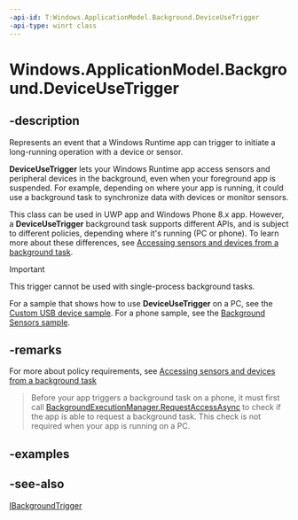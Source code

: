 ```yaml
---
-api-id: T:Windows.ApplicationModel.Background.DeviceUseTrigger
-api-type: winrt class
---
```


<!-- Class syntax.
public class DeviceUseTrigger : Windows.ApplicationModel.Background.IBackgroundTrigger, Windows.ApplicationModel.Background.IDeviceUseTrigger
-->

# Windows.ApplicationModel.Background.DeviceUseTrigger

## -description
Represents an event that a Windows Runtime app can trigger to initiate a long-running operation with a device or sensor.

**DeviceUseTrigger** lets your Windows Runtime app access sensors and peripheral devices in the background, even when your foreground app is suspended. For example, depending on where your app is running, it could use a background task to synchronize data with devices or monitor sensors.

This class can be used in UWP app and Windows Phone 8.x app. However, a **DeviceUseTrigger** background task supports different APIs, and is subject to different policies, depending where it's running (PC or phone). To learn more about these differences, see [Accessing sensors and devices from a background task](https://docs.microsoft.com/previous-versions/windows/apps/dn630194(v=win.10)).

> [!IMPORTANT]
> This trigger cannot be used with single-process background tasks.

For a sample that shows how to use **DeviceUseTrigger** on a PC, see the [Custom USB device sample](https://github.com/Microsoft/Windows-universal-samples/tree/master/Samples/CustomUsbDeviceAccess). For a phone sample, see the [Background Sensors sample](https://go.microsoft.com/fwlink/p/?LinkId=393307).

## -remarks
For more about policy requirements, see [Accessing sensors and devices from a background task](https://docs.microsoft.com/previous-versions/windows/apps/dn630194(v=win.10))

> Before your app triggers a background task on a phone, it must first call [BackgroundExecutionManager.RequestAccessAsync](https://docs.microsoft.com/uwp/api/windows.applicationmodel.background.backgroundexecutionmanager.RequestAccessAsync) to check if the app is able to request a background task. This check is not required when your app is running on a PC.

## -examples

## -see-also
[IBackgroundTrigger](ibackgroundtrigger.md)
